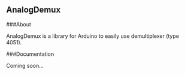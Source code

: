 AnalogDemux
-----------

###About

AnalogDemux is a library for Arduino to easily use demultiplexer (type 4051).

###Documentation

Coming soon...